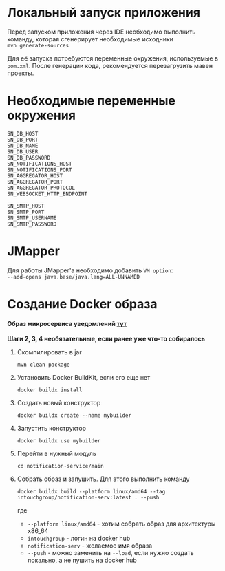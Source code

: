 # Локальный запуск приложения

Перед запуском приложения через IDE необходимо выполнить команду, которая сгенерирует необходимые исходники  
`mvn generate-sources`

Для её запуска потребуются переменные окружения, используемые в `pom.xml`. После генерации кода, рекомендуется
перезагрузить мавен проекты.

# Необходимые переменные окружения

```
SN_DB_HOST
SN_DB_PORT
SN_DB_NAME
SN_DB_USER
SN_DB_PASSWORD
SN_NOTIFICATIONS_HOST
SN_NOTIFICATIONS_PORT
SN_AGGREGATOR_HOST
SN_AGGREGATOR_PORT
SN_AGGREGATOR_PROTOCOL
SN_WEBSOCKET_HTTP_ENDPOINT

SN_SMTP_HOST
SN_SMTP_PORT
SN_SMTP_USERNAME
SN_SMTP_PASSWORD
```

# JMapper

Для работы JMapper'а необходимо добавить `VM option`:  
`--add-opens java.base/java.lang=ALL-UNNAMED`

# Создание Docker образа

#### Образ микросервиса уведомлений [тут](https://hub.docker.com/r/intouchgroup/notification-serv)

****Шаги 2, 3, 4 необязательные, если ранее уже что-то собиралось****

1. Скомпилировать в jar

   ```shell
   mvn clean package
   ```

2. Установить Docker BuildKit, если его еще нет
   ```shell
   docker buildx install
   ```

3. Создать новый конструктор
   ```shell
   docker buildx create --name mybuilder
   ```

4. Запустить конструктор
   ```shell
   docker buildx use mybuilder
   ```
5. Перейти в нужный модуль
   ```shell
   cd notification-service/main
   ```
6. Собрать образ и запушить. Для этого выполнить команду
   ```shell
   docker buildx build --platform linux/amd64 --tag intouchgroup/notification-serv:latest . --push
   ```
   где
    * `--platform linux/amd64` - хотим собрать образ для архитектуры x86_64
    * `intouchgroup` - логин на docker hub
    * `notification-serv` - желаемое имя образа
    * `--push` - можно заменить на `--load`, если нужно создать локально, а не пушить на docker hub
